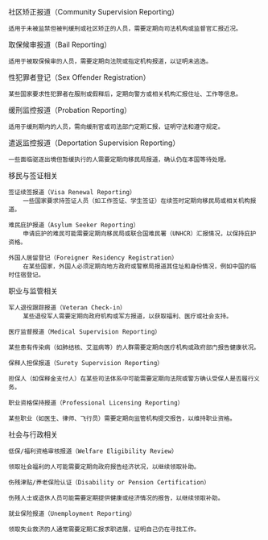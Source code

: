 
社区矫正报道（Community Supervision Reporting）

    适用于未被监禁但被判缓刑或社区矫正的人员，需要定期向司法机构或监督官汇报近况。
取保候审报道（Bail Reporting）

    适用于被取保候审的人员，需要定期向法院或指定机构报道，以证明未逃逸。

性犯罪者登记（Sex Offender Registration）

    某些国家要求性犯罪者在服刑或假释后，定期向警方或相关机构汇报住址、工作等信息。

缓刑监控报道（Probation Reporting）

    适用于缓刑期内的人员，需向缓刑官或司法部门定期汇报，证明守法和遵守规定。

遣返监控报道（Deportation Supervision Reporting）

    一些面临驱逐出境但暂缓执行的人需要定期向移民局报道，确认仍在本国等待处理。



移民与签证相关

    签证续签报道（Visa Renewal Reporting）
        一些国家要求持签证人员（如工作签证、学生签证）在续签时定期向移民局或相关机构报道。

    难民庇护报道（Asylum Seeker Reporting）
        申请庇护的难民可能需要定期向移民局或联合国难民署（UNHCR）汇报情况，以保持庇护资格。

    外国人居留登记（Foreigner Residency Registration）
        在某些国家，外国人必须定期向地方政府或警察局报道其住址和身份情况，例如中国的临时住宿登记。


职业与监管相关

    军人退役跟踪报道（Veteran Check-in）
        某些退役军人需要定期向政府机构或军方报道，以获取福利、医疗或社会支持。

    医疗监督报道（Medical Supervision Reporting）

    某些患有传染病（如肺结核、艾滋病等）的人群需要定期向医疗机构或政府部门报告健康状况。

    保释人担保报道（Surety Supervision Reporting）

    担保人（如保释金支付人）在某些司法体系中可能需要定期向法院或警方确认受保人是否履行义务。

    职业资格保持报道（Professional Licensing Reporting）

    某些职业（如医生、律师、飞行员）需要定期向监管机构提交报告，以维持职业资格。


社会与行政相关

    低保/福利资格审核报道（Welfare Eligibility Review）

    领取社会福利的人可能需要定期向政府报告经济状况，以继续领取补助。

    伤残津贴/养老保险认证（Disability or Pension Certification）

    伤残人士或退休人员可能需要定期提供健康或经济情况的报告，以继续领取补助。

    就业保险报道（Unemployment Reporting）

    领取失业救济的人通常需要定期汇报求职进展，证明自己仍在寻找工作。